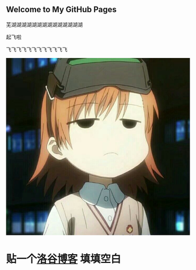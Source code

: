## Welcome to My GitHub Pages

芜湖湖湖湖湖湖湖湖湖湖湖湖湖湖

起飞啦

飞飞飞飞飞飞飞飞飞飞飞飞




![777](https://github.com/TBWXY777/TBWXY777.github.io/blob/master/image/2.jpg)







# 贴一个[洛谷博客](https://www.luogu.com.cn/blog/Tb777/#) 填填空白
